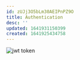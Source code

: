 ```yaml
---
id: zUJj3O5bLm30AEIPnPZ9O
title: Authentication
desc: ''
updated: 1641931150399
created: 1641925434758
---
```


![jwt token](/assets/images/20221-01-11-10-25-47.png)
